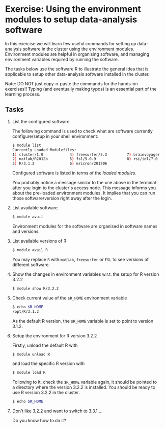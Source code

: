 # Exercise: Using the environment modules to setup data-analysis software

In this exercise we will learn few useful commands for setting up data-analysis software in the cluster using the [environment modules](http://modules.sourceforge.net).  Environment modules are helpful in organising software, and managing environment variables required by running the software.

The tasks below use the software R to illustrate the general idea that is applicable to setup other data-analysis software installed in the cluster.

Note: DO NOT just copy-n-paste the commands for the hands-on exercises!! Typing (and eventually making typos) is an essential part of the learning process.

## Tasks

1. List the configured software 

    The following command is used to check what are software currently configure/setup in your shell environment:

    ```bash
    $ module list
    Currently Loaded Modulefiles:
    1) cluster/1.0            4) freesurfer/5.3         7) brainvoyagerqx/2.3.1
    2) matlab/R2012b          5) fsl/5.0.9              8) rsi/idl/7.0
    3) R/3.1.2                6) mricron/201506
    ```
    
    Configured software is listed in terms of the _loaded modules_.
    
    You probably notice a message similar to the one above in the terminal after you login to the cluster's access node.  This message informs you about the pre-loaded environment modules.  It implies that you can run those software/version right away after the login.
    
2. List available software

    ```bash
    $ module avail
    ```
    
    Environment modules for the software are organised in software names and versions. 
    
3. List available versions of R

    ```bash
    $ module avail R
    ```
    
    You may replace `R` with `matlab`, `freesurfer` or `FSL` to see versions of different software.
    
4. Show the changes in environment variables w.r.t. the setup for R version 3.2.2

    ```bash
    $ module show R/3.2.2
    ```
    
5. Check current value of the `$R_HOME` environment variable

    ```bash
    $ echo $R_HOME
    /opt/R/3.1.2
    ```
    
    As the default R version, the `$R_HOME` variable is set to point to version 3.1.2.
    
6. Setup the environment for R version 3.2.2

    Firstly, unload the default R with

    ```bash
    $ module unload R
    ```
    
    and load the specific R version with
    
    ```bash
    $ module load R
    ```
    
    Following to it, check the `$R_HOME` variable again, it should be pointed to a directory where the version 3.2.2 is installed. You should be ready to use R version 3.2.2 in the cluster.
    
    ```bash
    $ echo $R_HOME
    ```
    
7. Don't like 3.2.2 and want to switch to 3.3.1 ...

    Do you know how to do it?
    
    
